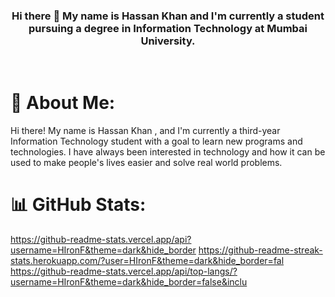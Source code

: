 <h3 align = "center"> Hi there 👋 My name is Hassan Khan and I'm 
currently a student pursuing a degree in Information Technology at 
Mumbai University.</h3>
<br>

# 💫 About Me:
Hi there! My name is Hassan Khan , and I'm currently a third-year Information Technology student with a goal to learn new programs and technologies. I have always been interested in technology and how it can be used to make people's lives easier and solve real world problems.

# 📊 GitHub Stats:
https://github-readme-stats.vercel.app/api?username=HIronF&theme=dark&hide_border
https://github-readme-streak-stats.herokuapp.com/?user=HIronF&theme=dark&hide_border=fal
https://github-readme-stats.vercel.app/api/top-langs/?username=HIronF&theme=dark&hide_border=false&inclu

<!--
**HIronF/HIronF** is a ✨ _special_ ✨ repository because its `README.md` (this file) appears on your GitHub profile.

Here are some ideas to get you started:

- 🔭 I’m currently working on ...
- 🌱 I’m currently learning ...
- 👯 I’m looking to collaborate on ...
- 🤔 I’m looking for help with ...
- 💬 Ask me about ...
- 📫 How to reach me: ...
- 😄 Pronouns: ...
- ⚡ Fun fact: ...
-->
